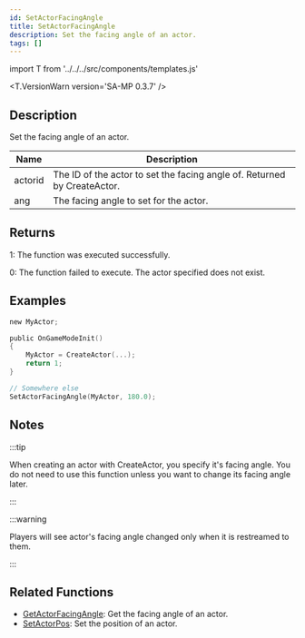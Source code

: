 ```yaml
---
id: SetActorFacingAngle
title: SetActorFacingAngle
description: Set the facing angle of an actor.
tags: []
---
```


import T from '../../../src/components/templates.js'

<T.VersionWarn version='SA-MP 0.3.7' />

## Description

Set the facing angle of an actor.

| Name    | Description                                                              |
| ------- | ------------------------------------------------------------------------ |
| actorid | The ID of the actor to set the facing angle of. Returned by CreateActor. |
| ang     | The facing angle to set for the actor.                                   |

## Returns

1: The function was executed successfully.

0: The function failed to execute. The actor specified does not exist.

## Examples

```c
new MyActor;

public OnGameModeInit()
{
    MyActor = CreateActor(...);
    return 1;
}

// Somewhere else
SetActorFacingAngle(MyActor, 180.0);
```

## Notes

:::tip

When creating an actor with CreateActor, you specify it's facing angle. You do not need to use this function unless you want to change its facing angle later.

:::

:::warning

Players will see actor's facing angle changed only when it is restreamed to them.

:::

## Related Functions

- [GetActorFacingAngle](GetActorFacingAngle.md): Get the facing angle of an actor.
- [SetActorPos](SetActorPos.md): Set the position of an actor.
